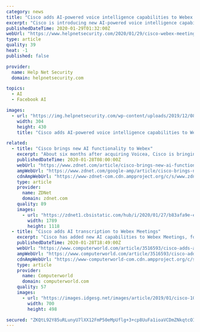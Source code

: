 ```yaml
---
category: news
title: "Cisco adds AI-powered voice intelligence capabilities to Webex Meetings"
excerpt: "Cisco is introducing new AI-powered voice intelligence capabilities to Webex Meetings to help turn talk ... but looking for a business-class solution that doesn’t create added complexity and cost. Research has found there may already be as many as 25 million huddle spaces around the world, with more springing up daily. However, 78 percent ..."
publishedDateTime: 2020-01-29T01:32:00Z
webUrl: "https://www.helpnetsecurity.com/2020/01/29/cisco-webex-meetings/"
type: article
quality: 39
heat: -1
published: false

provider:
  name: Help Net Security
  domain: helpnetsecurity.com

topics:
  - AI
  - Facebook AI

images:
  - url: "https://img.helpnetsecurity.com/wp-content/uploads/2019/12/08122003/insecure64.jpg"
    width: 304
    height: 430
    title: "Cisco adds AI-powered voice intelligence capabilities to Webex Meetings"

related:
  - title: "Cisco brings new AI functionality to Webex"
    excerpt: "About six months after acquiring Voicea, Cisco is bringing its AI capabilities to Webex meetings. Now, Webex Assistant will be able to help with meeting tasks such as language translation, closed captioning and transcriptions. What is AI? Everything you need to know about Artificial Intelligence A guide to artificial intelligence, from ..."
    publishedDateTime: 2020-01-28T08:00:00Z
    webUrl: "https://www.zdnet.com/article/cisco-brings-new-ai-functionality-to-webex/"
    ampWebUrl: "https://www.zdnet.com/google-amp/article/cisco-brings-new-ai-functionality-to-webex/"
    cdnAmpWebUrl: "https://www-zdnet-com.cdn.ampproject.org/c/s/www.zdnet.com/google-amp/article/cisco-brings-new-ai-functionality-to-webex/"
    type: article
    provider:
      name: ZDNet
      domain: zdnet.com
    quality: 89
    images:
      - url: "https://zdnet1.cbsistatic.com/hub/i/2020/01/27/b83afa9e-e7cf-4580-873e-523febb334a5/wm-1.jpg"
        width: 1789
        height: 1118
  - title: "Cisco adds AI transcription to Webex Meetings"
    excerpt: "Cisco has added new AI capabilities to Webex Meetings, following the company’s acquisition of Voicea last year. Voicea’s Enterprise Voice Assistant (EVA) speech recognition tech has been integrated into Cisco’s Webex Meetings videoconferencing platform. New features include automated recording and transcription of conversations ..."
    publishedDateTime: 2020-01-28T18:49:00Z
    webUrl: "https://www.computerworld.com/article/3516593/cisco-adds-ai-transcription-to-webex-meetings.html"
    ampWebUrl: "https://www.computerworld.com/article/3516593/cisco-adds-ai-transcription-to-webex-meetings.amp.html"
    cdnAmpWebUrl: "https://www-computerworld-com.cdn.ampproject.org/c/s/www.computerworld.com/article/3516593/cisco-adds-ai-transcription-to-webex-meetings.amp.html"
    type: article
    provider:
      name: Computerworld
      domain: computerworld.com
    quality: 57
    images:
      - url: "https://images.idgesg.net/images/article/2019/01/cisco-100784903-large.jpg"
        width: 700
        height: 498

secured: "ZKQtL92Y85uRLunyU7lXX12FmP50eMpUflg+3+cp8UuFa1ioaVCDmZNkqtcOI4BTVPGadAxSLANaeGwudE3dHlOiyQp7+8TJR0H3Y0DIHakkhticOexKfF5fb3r2jb9inyxrgakkmfWDzpgSFcBLqLtS2AWN0zDAnjIaMa0e5u1rRNGPU1xP7L+TxvpliuX8krifjspUpJbFO1H+OzMqSbQoXKQMHnG8Pb5g3RlGWOej7rDubzjxJju3sC+wZUiQxyWEhn5T6iQ1uyt3EsT4CE/M1X19dPtA0S1+rFuEADF2p/ZyecklSjEliO3gCL6zPMtS0+hFMnvjt4g6AMENgJloe6Rh80ecuRQxyWoKoTYrHRZy+iqVUCivbBaLOX0qTNy2wRFbexPWJx18uYzBHaB/Har8yRo7+TqsfsE5CW7V1t1F+M145R16Q3rc+zuNjBdaec3SOtXHVcX0Z8+cwK7jg+9/1XKTbr1AFR9Bpj4=;ZfnopDUkZJHwQHUp+quFlw=="
---
```


